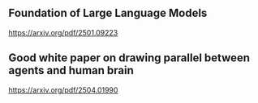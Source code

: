 ## Foundation of Large Language Models

https://arxiv.org/pdf/2501.09223


## Good white paper on drawing parallel between agents and human brain

https://arxiv.org/pdf/2504.01990



